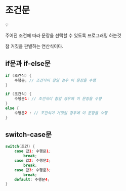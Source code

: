 # 조건문

<aside>
💡

주어진 조건에 따라 문장을 선택할 수 있도록 프로그래밍 하는것

참 거짓을 판별하는 연산식이다.

</aside>

## if문과 if-else문

```java
if (조건식) {
	수행문; // 조건식이 참일 경우 이 문장을 수행
}

if (조건식) {
	수행문1: // 조건식이 참일 경우에 이 문장을 수향
}
else {
	수행문2 : // 조건식이 거짓일 경우에 이 문장을 수행
}

```

## switch-case문

```java
switch(조건) {
	case 값1: 수행문1;
		break;
	case 값2: 수행문2;
		break;
	case 값3: 수행문3;
		break;
	default: 수행문4;
}
```
